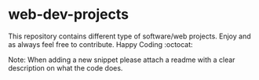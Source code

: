 # web-dev-projects

This repository contains different type of software/web projects. Enjoy and as always feel free to contribute. Happy Coding :octocat:

Note: When adding a new snippet please attach a readme with a clear description on what the code does.

